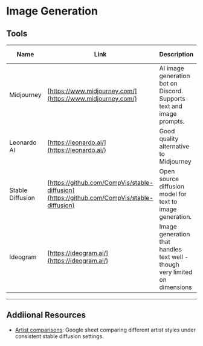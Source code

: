 # Image Generation

## Tools

| Name | Link | Description | Open-Source? | Free Plan |
|-|-|-|-|-|
| Midjourney | [https://www.midjourney.com/](https://www.midjourney.com/) | AI image generation bot on Discord. Supports text and image prompts. | ❌ | ❌ | 
| Leonardo AI | [https://leonardo.ai/](https://leonardo.ai/) | Good quality alternative to Midjourney | ❌ | ✅ | 
| Stable Diffusion | [https://github.com/CompVis/stable-diffusion](https://github.com/CompVis/stable-diffusion) | Open source diffusion model for text to image generation. | ✅ | ✅ | 
| Ideogram | [https://ideogram.ai/](https://ideogram.ai/) | Image generation that handles text well - though very limited on dimensions | ❌ | ✅ | 

---

## Addiional Resources

- [Artist comparisons](https://docs.google.com/spreadsheets/d/1SRqJ7F_6yHVSOeCi3U82aA448TqEGrUlRrLLZ51abLg/edit?usp=sharing): Google sheet comparing different artist styles under consistent stable diffusion settings.